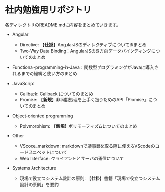 # 社内勉強用リポジトリ

各ディレクトリのREADME.mdに内容をまとめていきます。

- Angular
  - Directive: 【**仕掛**】AngularJSのディレクティブについてのまとめ
  - Two-Way Data Binding：AngularJSの双方向データバインディングについてのまとめ

- Functional-programming-in-Java：関数型プログラミングがJavaに導入されるまでの経緯と使い方のまとめ

- JavaScript
  - Callback: Callback についてのまとめ
  - Promise: 【**新規**】非同期処理を上手く扱うためのAPI「Promise」についてのまとめ

- Object-oriented programming
  - Polymorphism: 【**新規**】ポリモーフィズムについてのまとめ
  
- Other
  - VScode_markdown: markdownで議事録を取る際に使えるVScodeのコードスニペットについて
  - Web Interface: クライアントとサーバの通信について
  
- Systems Architecture
  - 現場で役立つシステム設計の原則: 【**仕掛**】書籍「現場で役立つシステム設計の原則」を要約

